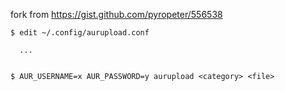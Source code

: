 fork from https://gist.github.com/pyropeter/556538


```
$ edit ~/.config/aurupload.conf

  ...


$ AUR_USERNAME=x AUR_PASSWORD=y aurupload <category> <file>
```

